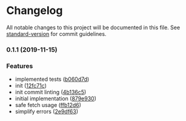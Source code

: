 # Changelog

All notable changes to this project will be documented in this file. See [standard-version](https://github.com/conventional-changelog/standard-version) for commit guidelines.

### 0.1.1 (2019-11-15)


### Features

* implemented tests ([b060d7d](https://github.com/asyarb/simple-gql/commit/b060d7d1c26ea22c869ed0f20772133fd624b3c4))
* init ([12fc71c](https://github.com/asyarb/simple-gql/commit/12fc71c9b9458ca6b70f6dcbaa1bbc4685e29972))
* init commit linting ([4b136c5](https://github.com/asyarb/simple-gql/commit/4b136c5e98500acb87de99b88163243c433a98e3))
* initial implementation ([879e930](https://github.com/asyarb/simple-gql/commit/879e9304110f35af3836d05a2a51bbaf355cbcd0))
* safe fetch usage ([ffb12d6](https://github.com/asyarb/simple-gql/commit/ffb12d6acc70c92bdd400983fe255f2c07438c44))
* simplify errors ([2e9df63](https://github.com/asyarb/simple-gql/commit/2e9df6394ffcca5b96db8ce900c838dbe5520793))
